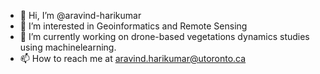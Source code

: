 - 👋 Hi, I’m @aravind-harikumar
- 👀 I’m interested in Geoinformatics and Remote Sensing
- 🌱 I’m currently working on drone-based vegetations dynamics studies using machinelearning.
- 📫 How to reach me at aravind.harikumar@utoronto.ca

<!---
aravind-harikumar/aravind-harikumar is a ✨ special ✨ repository because its `README.md` (this file) appears on your GitHub profile.
You can click the Preview link to take a look at your changes.
--->
